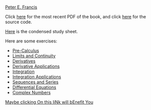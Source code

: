 [Peter E. Francis](https://PeterEFrancis.com)

Click [here](Calculus.pdf) for the most recent PDF of the book, and click [here](https://github.com/PeterEFrancis/calculus) for the source code.

[Here](condensed.pdf) is the condensed study sheet.

Here are some exercises:

- [Pre-Calculus](exercises/Pre-Calculus.pdf)
- [Limits and Continuity](exercises/Limits%20and%20Continuity.pdf)
- [Derivatives](exercises/Derivatives.pdf)
- [Derivative Applications](exercises/Derivative%20Applications.pdf)
- [Integration](exercises/Integration.pdf)
- [Integration Applications](exercises/Integration%20Applications.pdf)
- [Sequences and Series](exercises/Sequences%20and%20Series.pdf)
- [Differential Equations](exercises/Differential%20Equations.pdf)
- [Complex Numbers](exercises/Complex%20Numbers.pdf)

[Maybe clicking On this liNk will bEnefit You](https://drive.google.com/file/d/1XqBYn5BtpmJSzlKFJKeFJmHlo0MJ4PcY/view?usp=sharing)
